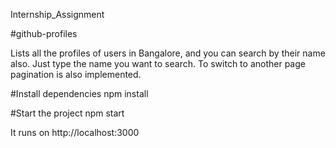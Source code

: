 
Internship_Assignment

#github-profiles

Lists all the profiles of users in Bangalore, and you can search by their name also. 
Just type the name you want to search. To switch to another page pagination is also implemented.


#Install dependencies
npm install

#Start the project
npm start

It runs on http://localhost:3000
